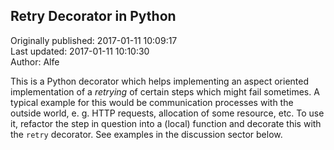 ## Retry Decorator in Python  
Originally published: 2017-01-11 10:09:17  
Last updated: 2017-01-11 10:10:30  
Author: Alfe   
  
This is a Python decorator which helps implementing an aspect oriented implementation of a *retrying* of certain steps which might fail sometimes.  A typical example for this would be communication processes with the outside world, e. g. HTTP requests, allocation of some resource, etc.  To use it, refactor the step in question into a (local) function and decorate this with the `retry` decorator.  See examples in the discussion sector below.